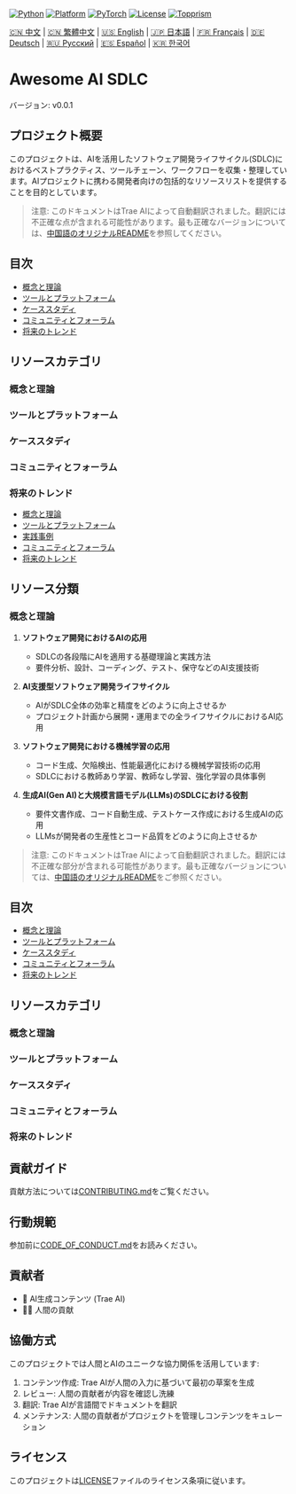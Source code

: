 [![Python](https://img.shields.io/badge/Python-3.8+-blue.svg)](https://www.python.org/) [![Platform](https://img.shields.io/badge/Platform-Linux%20|%20macOS%20|%20Windows-lightgrey.svg)](https://en.wikipedia.org/wiki/Cross-platform) [![PyTorch](https://img.shields.io/badge/PyTorch-2.0+-red.svg)](https://pytorch.org/) [![License](https://img.shields.io/badge/License-Apache%202.0-green.svg)](https://opensource.org/licenses/Apache-2.0) [![Topprism](https://img.shields.io/badge/Topprism-Data%20Intelligence-orange.svg)](https://www.topprismdata.com/)

[🇨🇳 中文](docs/zh-CN/README.md) | [🇨🇳 繁體中文](docs/zh-TW/README.md) | [🇺🇸 English](docs/en/README.md) | [🇯🇵 日本語](docs/ja/README.md) | [🇫🇷 Français](docs/fr/README.md) | [🇩🇪 Deutsch](docs/de/README.md) | [🇷🇺 Русский](docs/ru/README.md) | [🇪🇸 Español](docs/es/README.md) | [🇰🇷 한국어](docs/ko/README.md)



# Awesome AI SDLC
バージョン: v0.0.1

## プロジェクト概要

このプロジェクトは、AIを活用したソフトウェア開発ライフサイクル(SDLC)におけるベストプラクティス、ツールチェーン、ワークフローを収集・整理しています。AIプロジェクトに携わる開発者向けの包括的なリソースリストを提供することを目的としています。

> 注意: このドキュメントはTrae AIによって自動翻訳されました。翻訳には不正確な点が含まれる可能性があります。最も正確なバージョンについては、[中国語のオリジナルREADME](../../README.md)を参照してください。

## 目次

- [概念と理論](#概念と理論)
- [ツールとプラットフォーム](#ツールとプラットフォーム)
- [ケーススタディ](#ケーススタディ)
- [コミュニティとフォーラム](#コミュニティとフォーラム)
- [将来のトレンド](#将来のトレンド)

## リソースカテゴリ

### 概念と理論

### ツールとプラットフォーム

### ケーススタディ

### コミュニティとフォーラム

### 将来のトレンド

- [概念と理論](#概念と理論)
- [ツールとプラットフォーム](#ツールとプラットフォーム)
- [実践事例](#実践事例)
- [コミュニティとフォーラム](#コミュニティとフォーラム)
- [将来のトレンド](#将来のトレンド)

## リソース分類

### 概念と理論

1. **ソフトウェア開発におけるAIの応用**
   - SDLCの各段階にAIを適用する基礎理論と実践方法
   - 要件分析、設計、コーディング、テスト、保守などのAI支援技術

2. **AI支援型ソフトウェア開発ライフサイクル**
   - AIがSDLC全体の効率と精度をどのように向上させるか
   - プロジェクト計画から展開・運用までの全ライフサイクルにおけるAI応用

3. **ソフトウェア開発における機械学習の応用**
   - コード生成、欠陥検出、性能最適化における機械学習技術の応用
   - SDLCにおける教師あり学習、教師なし学習、強化学習の具体事例

4. **生成AI(Gen AI)と大規模言語モデル(LLMs)のSDLCにおける役割**
   - 要件文書作成、コード自動生成、テストケース作成における生成AIの応用
   - LLMsが開発者の生産性とコード品質をどのように向上させるか

> 注意: このドキュメントはTrae AIによって自動翻訳されました。翻訳には不正確な部分が含まれる可能性があります。最も正確なバージョンについては、[中国語のオリジナルREADME](../../README.md)をご参照ください。

## 目次

- [概念と理論](#概念と理論)
- [ツールとプラットフォーム](#ツールとプラットフォーム)
- [ケーススタディ](#ケーススタディ)
- [コミュニティとフォーラム](#コミュニティとフォーラム)
- [将来のトレンド](#将来のトレンド)

## リソースカテゴリ

### 概念と理論

### ツールとプラットフォーム

### ケーススタディ

### コミュニティとフォーラム

### 将来のトレンド

## 貢献ガイド

貢献方法については[CONTRIBUTING.md](CONTRIBUTING.md)をご覧ください。

## 行動規範

参加前に[CODE_OF_CONDUCT.md](CODE_OF_CONDUCT.md)をお読みください。

## 貢献者

- 🤖 AI生成コンテンツ (Trae AI)
- 🧑‍💻 人間の貢献

## 協働方式

このプロジェクトでは人間とAIのユニークな協力関係を活用しています:
1. コンテンツ作成: Trae AIが人間の入力に基づいて最初の草案を生成
2. レビュー: 人間の貢献者が内容を確認し洗練
3. 翻訳: Trae AIが言語間でドキュメントを翻訳
4. メンテナンス: 人間の貢献者がプロジェクトを管理しコンテンツをキュレーション

## ライセンス

このプロジェクトは[LICENSE](LICENSE)ファイルのライセンス条項に従います。